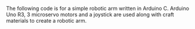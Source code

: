 The following code is for a simple robotic arm written in Arduino C.  Arduino Uno R3, 3 microservo motors and a joystick are used along with craft materials to create a robotic arm.

